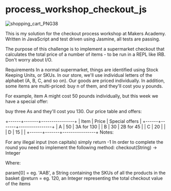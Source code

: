 # process_workshop_checkout_js

![shopping_cart_PNG38](https://user-images.githubusercontent.com/75075773/116701420-caba8080-a9bf-11eb-968c-ece6490fcf8a.png)

This is my solution for the checkout process workshop at Makers Academy. Written in JavaScript and test driven using Jasmine, all tests are passing.

The purpose of this challenge is to implement a supermarket checkout that calculates the total price of a number of items - to be run in a REPL like IRB. Don't worry about I/O.

Requirements
In a normal supermarket, things are identified using Stock Keeping Units, or SKUs. In our store, we'll use individual letters of the alphabet (A, B, C, and so on). Our goods are priced individually. In addition, some items are multi-priced: buy n of them, and they'll cost you y pounds.

For example, item A might cost 50 pounds individually, but this week we have a special offer:

buy three As and they'll cost you 130.
Our price table and offers:

+------+-------+----------------+
| Item | Price | Special offers |
+------+-------+----------------+
| A | 50 | 3A for 130 |
| B | 30 | 2B for 45 |
| C | 20 | |
| D | 15 | |
+------+-------+----------------+
Notes:

For any illegal input (non capitals) simply return -1
In order to complete the round you need to implement the following method: checkout(String) -> Integer

Where:

param[0] = eg. 'AAB', a String containing the SKUs of all the products in the basket
@return = eg. 120, an Integer representing the total checkout value of the items
